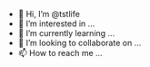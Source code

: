 - 👋 Hi, I’m @tstlife
- 👀 I’m interested in ...
- 🌱 I’m currently learning ...
- 💞️ I’m looking to collaborate on ...
- 📫 How to reach me ...

<!---
tstlife/tstlife is a ✨ special ✨ repository because its `README.md` (this file) appears on your GitHub profile.
You can click the Preview link to take a look at your changes.
--->
